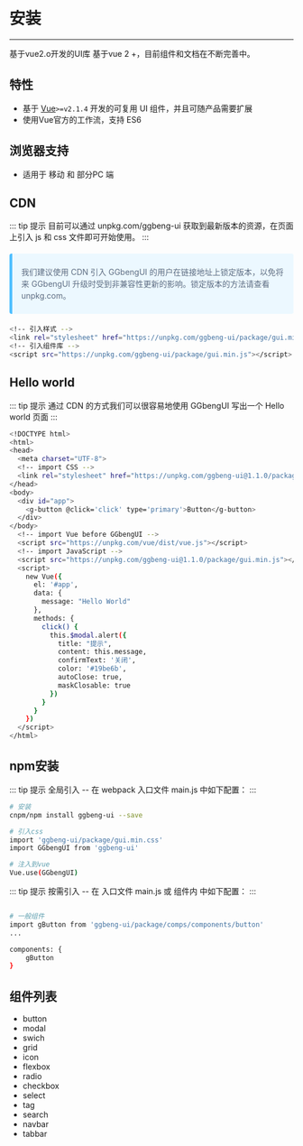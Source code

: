 # 安装
---
基于vue2.o开发的UI库
基于vue 2 +，目前组件和文档在不断完善中。

## 特性

- 基于 [Vue](http://vuejs.org/)`>=v2.1.4` 开发的可复用 UI 组件，并且可随产品需要扩展
- 使用Vue官方的工作流，支持 ES6

## 浏览器支持

- 适用于 移动 和 部分PC 端

## CDN
::: tip 提示
目前可以通过 unpkg.com/ggbeng-ui 获取到最新版本的资源，在页面上引入 js 和 css 文件即可开始使用。
:::
>
<div style='padding: 8px 16px;
    background-color: #ecf8ff;
    border-radius: 4px;
    border-left: 5px solid #50bfff;
    margin: 20px 0;'>
    <p style='font-size: 14px;
    color: #5e6d82;
    line-height: 1.5em;'>
    我们建议使用 CDN 引入 GGbengUI 的用户在链接地址上锁定版本，以免将来 GGbengUI 升级时受到非兼容性更新的影响。锁定版本的方法请查看 unpkg.com。
    </p>
</div>

``` bash
<!-- 引入样式 -->
<link rel="stylesheet" href="https://unpkg.com/ggbeng-ui/package/gui.min.css">
<!-- 引入组件库 -->
<script src="https://unpkg.com/ggbeng-ui/package/gui.min.js"></script>

```
## Hello world
::: tip 提示
通过 CDN 的方式我们可以很容易地使用 GGbengUI 写出一个 Hello world 页面
:::

``` bash
<!DOCTYPE html>
<html>
<head>
  <meta charset="UTF-8">
  <!-- import CSS -->
  <link rel="stylesheet" href="https://unpkg.com/ggbeng-ui@1.1.0/package/gui.min.css">
</head>
<body>
  <div id="app">
    <g-button @click='click' type='primary'>Button</g-button>
  </div>
</body>
  <!-- import Vue before GGbengUI -->
  <script src="https://unpkg.com/vue/dist/vue.js"></script>
  <!-- import JavaScript -->
  <script src="https://unpkg.com/ggbeng-ui@1.1.0/package/gui.min.js"></script>
  <script>
    new Vue({
      el: '#app',
      data: {
        message: "Hello World"
      },
      methods: {
        click() {
          this.$modal.alert({
            title: "提示",
            content: this.message,
            confirmText: '关闭',
            color: '#19be6b',
            autoClose: true,
            maskClosable: true
          })
        }
      }
    })
  </script>
</html>
```

## npm安装 
::: tip 提示
全局引入 -- 在 webpack 入口文件 main.js 中如下配置：
:::

``` bash
# 安装
cnpm/npm install ggbeng-ui --save  

# 引入css
import 'ggbeng-ui/package/gui.min.css'  
import GGbengUI from 'ggbeng-ui'

# 注入到vue
Vue.use(GGbengUI)
```
::: tip 提示
按需引入 -- 在 入口文件 main.js 或 组件内 中如下配置：
:::

``` bash

# 一般组件
import gButton from 'ggbeng-ui/package/comps/components/button'
...

components: {
    gButton
}
``` 

## 组件列表
- button
- modal
- swich
- grid
- icon
- flexbox
- radio
- checkbox
- select
- tag
- search
- navbar
- tabbar




